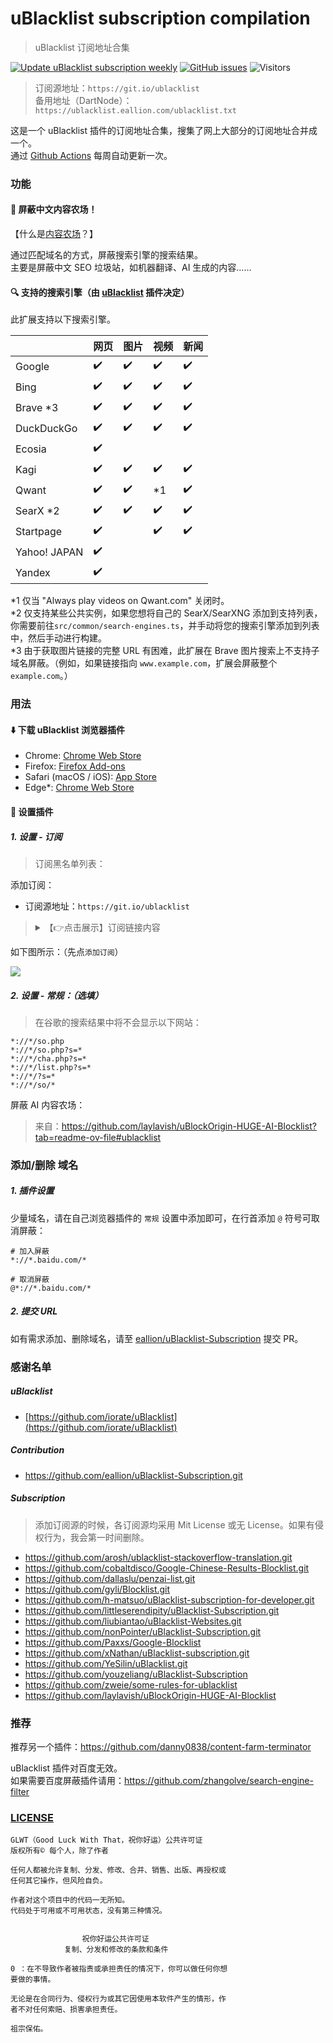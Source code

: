# uBlacklist subscription compilation

> uBlacklist 订阅地址合集

[![Update uBlacklist subscription weekly](https://github.com/eallion/uBlacklist-subscription-compilation/actions/workflows/go.yml/badge.svg?branch=main)](https://github.com/eallion/uBlacklist-subscription-compilation/actions/workflows/go.yml)
[![GitHub issues](https://img.shields.io/github/issues/eallion/uBlacklist-subscription-compilation?logo=GitHub&color=4ec100&style=flat)](https://github.com/eallion/uBlacklist-subscription-compilation/issues/new/choose) ![Visitors](https://visitor-badge.laobi.icu/badge?page_id=eallion.uBlacklist-subscription-compilation)

> 订阅源地址：`https://git.io/ublacklist`  
> 备用地址（DartNode）：`https://ublacklist.eallion.com/ublacklist.txt`

这是一个 uBlacklist 插件的订阅地址合集，搜集了网上大部分的订阅地址合并成一个。  
通过 [Github Actions](https://github.com/eallion/uBlacklist-subscription-compilation/actions/workflows/go.yml) 每周自动更新一次。

### 功能

#### 🧱 **屏蔽中文内容农场！**

【什么是[内容农场](https://zh.wikipedia.org/wiki/%E5%85%A7%E5%AE%B9%E8%BE%B2%E5%A0%B4)？】

通过匹配域名的方式，屏蔽搜索引擎的搜索结果。  
主要是屏蔽中文 SEO 垃圾站，如机器翻译、AI 生成的内容……  

#### 🔍️ 支持的搜索引擎（由 [uBlacklist](https://github.com/iorate/ublacklist) 插件决定）

此扩展支持以下搜索引擎。

|              | 网页               | 图片               | 视频               | 新闻               |
| ------------ | ------------------ | ------------------ | ------------------ | ------------------ |
| Google       | :heavy_check_mark: | :heavy_check_mark: | :heavy_check_mark: | :heavy_check_mark: |
| Bing         | :heavy_check_mark: | :heavy_check_mark: | :heavy_check_mark: | :heavy_check_mark: |
| Brave \*3    | :heavy_check_mark: | :heavy_check_mark: | :heavy_check_mark: | :heavy_check_mark: |
| DuckDuckGo   | :heavy_check_mark: | :heavy_check_mark: | :heavy_check_mark: | :heavy_check_mark: |
| Ecosia       | :heavy_check_mark: |                    |                    |                    |
| Kagi         | :heavy_check_mark: | :heavy_check_mark: | :heavy_check_mark: | :heavy_check_mark: |
| Qwant        | :heavy_check_mark: | :heavy_check_mark: | \*1                | :heavy_check_mark: |
| SearX \*2    | :heavy_check_mark: | :heavy_check_mark: | :heavy_check_mark: | :heavy_check_mark: |
| Startpage    | :heavy_check_mark: |                    | :heavy_check_mark: | :heavy_check_mark: |
| Yahoo! JAPAN | :heavy_check_mark: |                    |                    |                    |
| Yandex       | :heavy_check_mark: |                    |                    |                    |

\*1 仅当 "Always play videos on Qwant.com" 关闭时。<br>
\*2 仅支持某些公共实例，如果您想将自己的 SearX/SearXNG 添加到支持列表，你需要前往`src/common/search-engines.ts`，并手动将您的搜索引擎添加到列表中，然后手动进行构建。<br>
\*3 由于获取图片链接的完整 URL 有困难，此扩展在 Brave 图片搜索上不支持子域名屏蔽。（例如，如果链接指向 `www.example.com`，扩展会屏蔽整个 `example.com`。）

### 用法

#### ⬇️ 下载 uBlacklist 浏览器插件

- Chrome: [Chrome Web Store](https://chrome.google.com/webstore/detail/ublacklist/pncfbmialoiaghdehhbnbhkkgmjanfhe)
- Firefox: [Firefox Add-ons](https://addons.mozilla.org/en-US/firefox/addon/ublacklist/)
- Safari (macOS / iOS): [App Store](https://apps.apple.com/us/app/ublacklist-for-safari/id1547912640)
- Edge*: [Chrome Web Store](https://chrome.google.com/webstore/detail/ublacklist/pncfbmialoiaghdehhbnbhkkgmjanfhe)

#### 🔧 设置插件

##### 1. 设置 - 订阅

> 订阅黑名单列表：

添加订阅：

- 订阅源地址：`https://git.io/ublacklist`  

<blockquote>
<details>
    <summary>【👉点击展示】订阅链接内容</summary>
<br />

`https://git.io/ublacklist` 的完整内容如下：

```bash
# curl -I https://git.io/ublacklist

# HTTP/1.1 301 Moved Permanently
# cache-control: public, max-age=31536000, immutable
# x-lru-cache: HIT
location: https://raw.githubusercontent.com/eallion/uBlacklist-subscription-compilation/main/uBlacklist.txt
# content-length: 0
# date: 
# x-github-backend: Kubernetes
# x-github-request-id: 
```

复制订阅长链接：

```bash
https://raw.githubusercontent.com/eallion/uBlacklist-subscription-compilation/main/uBlacklist.txt
```

</details>

</blockquote>

如下图所示：（先点`添加订阅`）

![](tools/x2yWi62OWl.png)

##### 2. 设置 - 常规：（选填）

> 在谷歌的搜索结果中将不会显示以下网站：

```plain
*://*/so.php
*://*/so.php?s=*
*://*/cha.php?s=*
*://*/list.php?s=*
*://*/?s=*
*://*/so/*
```

屏蔽 AI 内容农场：

> 来自：https://github.com/laylavish/uBlockOrigin-HUGE-AI-Blocklist?tab=readme-ov-file#ublacklist

### 添加/删除 域名

##### 1. 插件设置

少量域名，请在自己浏览器插件的 `常规` 设置中添加即可，在行首添加 `@` 符号可取消屏蔽：

```
# 加入屏蔽
*://*.baidu.com/*

# 取消屏蔽
@*://*.baidu.com/*
```

##### 2. 提交 URL

如有需求添加、删除域名，请至 [eallion/uBlacklist-Subscription](https://github.com/eallion/uBlacklist-Subscription) 提交 PR。  

### 感谢名单

##### uBlacklist

- [https://github.com/iorate/uBlacklist](https://github.com/iorate/uBlacklist)

##### Contribution

- https://github.com/eallion/uBlacklist-Subscription.git

##### Subscription

> 添加订阅源的时候，各订阅源均采用 Mit License 或无 License。如果有侵权行为，我会第一时间删除。

- https://github.com/arosh/ublacklist-stackoverflow-translation.git
- https://github.com/cobaltdisco/Google-Chinese-Results-Blocklist.git
- https://github.com/dallaslu/penzai-list.git
- https://github.com/gyli/Blocklist.git
- https://github.com/h-matsuo/uBlacklist-subscription-for-developer.git
- https://github.com/littleserendipity/uBlacklist-Subscription.git
- https://github.com/liubiantao/uBlacklist-Websites.git
- https://github.com/nonPointer/uBlacklist-Subscription.git
- https://github.com/Paxxs/Google-Blocklist
- https://github.com/xNathan/uBlacklist-subscription.git
- https://github.com/YeSilin/uBlacklist.git
- https://github.com/youzeliang/uBlacklist-Subscription
- https://github.com/zweie/some-rules-for-ublacklist
- https://github.com/laylavish/uBlockOrigin-HUGE-AI-Blocklist

### 推荐

推荐另一个插件：<https://github.com/danny0838/content-farm-terminator>

uBlacklist 插件对百度无效。  
如果需要百度屏蔽插件请用：<https://github.com/zhangolve/search-engine-filter>  

### [LICENSE](https://github.com/me-shaon/GLWTPL)

```
GLWT（Good Luck With That，祝你好运）公共许可证
版权所有© 每个人，除了作者

任何人都被允许复制、分发、修改、合并、销售、出版、再授权或
任何其它操作，但风险自负。

作者对这个项目中的代码一无所知。
代码处于可用或不可用状态，没有第三种情况。


                祝你好运公共许可证
            复制、分发和修改的条款和条件

0 ：在不导致作者被指责或承担责任的情况下，你可以做任何你想
要做的事情。

无论是在合同行为、侵权行为或其它因使用本软件产生的情形，作
者不对任何索赔、损害承担责任。

祖宗保佑。
```
